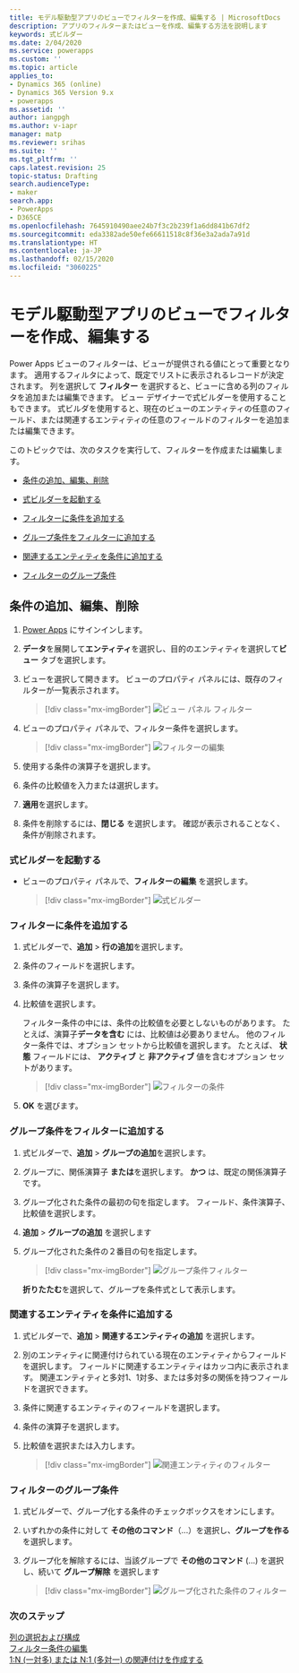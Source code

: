 ```yaml
---
title: モデル駆動型アプリのビューでフィルターを作成、編集する | MicrosoftDocs
description: アプリのフィルターまたはビューを作成、編集する方法を説明します
keywords: 式ビルダー
ms.date: 2/04/2020
ms.service: powerapps
ms.custom: ''
ms.topic: article
applies_to:
- Dynamics 365 (online)
- Dynamics 365 Version 9.x
- powerapps
ms.assetid: ''
author: iangpgh
ms.author: v-iapr
manager: matp
ms.reviewer: srihas
ms.suite: ''
ms.tgt_pltfrm: ''
caps.latest.revision: 25
topic-status: Drafting
search.audienceType:
- maker
search.app:
- PowerApps
- D365CE
ms.openlocfilehash: 7645910490aee24b7f3c2b239f1a6dd841b67df2
ms.sourcegitcommit: eda3382ade50efe66611518c8f36e3a2ada7a91d
ms.translationtype: HT
ms.contentlocale: ja-JP
ms.lasthandoff: 02/15/2020
ms.locfileid: "3060225"
---
```

# <a name="create-or-edit-filters-in-model-driven-app-views"></a>モデル駆動型アプリのビューでフィルターを作成、編集する

<a name="BKMK_CreateOrEditViewFilters"></a>   

Power Apps ビューのフィルターは、ビューが提供される値にとって重要となります。 適用するフィルタによって、既定でリストに表示されるレコードが決定されます。 列を選択して **フィルター** を選択すると、ビューに含める列のフィルタを追加または編集できます。 ビュー デザイナーで式ビルダーを使用することもできます。 式ビルダを使用すると、現在のビューのエンティティの任意のフィールド、または関連するエンティティの任意のフィールドのフィルターを追加または編集できます。 

このトピックでは、次のタスクを実行して、フィルターを作成または編集します。

-   [条件の追加、編集、削除](create-edit-view-filters.md#edit-or-remove-a-filter-condition)

-   [式ビルダーを起動する](create-edit-view-filters.md#open-the-expression-builder)

-   [フィルターに条件を追加する](create-edit-view-filters.md#add-conditions-to-a-filter)

-   [グループ条件をフィルターに追加する](create-edit-view-filters.md#add-a-group-condition-to-a-filter)

-   [関連するエンティティを条件に追加する](create-edit-view-filters.md#add-a-related-entity-to-a-condition)

-   [フィルターのグループ条件](create-edit-view-filters.md#group-conditions-of-a-filter)

## <a name="edit-or-remove-a-filter-condition"></a>条件の追加、編集、削除

1. [Power Apps](https://make.powerapps.com/?utm_source=padocs&utm_medium=linkinadoc&utm_campaign=referralsfromdoc) にサインインします。  

2. **データ**を展開して**エンティティ**を選択し、目的のエンティティを選択して**ビュー** タブを選択します。

3. ビューを選択して開きます。 ビューのプロパティ パネルには、既存のフィルターが一覧表示されます。

    > [!div class="mx-imgBorder"] 
    > ![ビュー パネル フィルター](media/views-panel-filters.png "ビュー パネル フィルター")

4. ビューのプロパティ パネルで、フィルター条件を選択します。

    > [!div class="mx-imgBorder"] 
    > ![フィルターの編集](media/edit-filter-viewpanel.png "フィルターの編集")

5. 使用する条件の演算子を選択します。

6. 条件の比較値を入力または選択します。

7. **適用**を選択します。

8. 条件を削除するには、**閉じる** を選択します。 確認が表示されることなく、条件が削除されます。

### <a name="open-the-expression-builder"></a>式ビルダーを起動する

- ビューのプロパティ パネルで、**フィルターの編集** を選択します。

    > [!div class="mx-imgBorder"] 
    > ![式ビルダー](media/edit-create-filters.png "式ビルダー")

### <a name="add-conditions-to-a-filter"></a>フィルターに条件を追加する

1. 式ビルダーで、**追加** > **行の追加**を選択します。

2. 条件のフィールドを選択します。

3. 条件の演算子を選択します。

4. 比較値を選択します。  

    フィルター条件の中には、条件の比較値を必要としないものがあります。 たとえば、演算子**データを含む** には、比較値は必要ありません。 他のフィルター条件では、オプション セットから比較値を選択します。 たとえば、 **状態** フィールドには、 **アクティブ** と **非アクティブ** 値を含むオプション セットがあります。

    > [!div class="mx-imgBorder"] 
    > ![フィルターの条件](media/add-condition-filter.png "フィルターの条件")

5. **OK** を選びます。

### <a name="add-a-group-condition-to-a-filter"></a>グループ条件をフィルターに追加する

1. 式ビルダーで、**追加** > **グループの追加**を選択します。

2. グループに、関係演算子 **または**を選択します。 **かつ** は、既定の関係演算子です。

3. グループ化された条件の最初の句を指定します。 フィールド、条件演算子、比較値を選択します。

4. **追加** > **グループの追加** を選択します

5. グループ化された条件の２番目の句を指定します。

    > [!div class="mx-imgBorder"] 
    > ![グループ条件フィルター](media/add-group-filter.png "グループ条件フィルター")

    **折りたたむ**を選択して、グループを条件式として表示します。

### <a name="add-a-related-entity-to-a-condition"></a>関連するエンティティを条件に追加する

1. 式ビルダーで、**追加** > **関連するエンティティの追加** を選択します。

2. 別のエンティティに関連付けられている現在のエンティティからフィールドを選択します。 フィールドに関連するエンティティはカッコ内に表示されます。 関連エンティティと多対1、1対多、または多対多の関係を持つフィールドを選択できます。

3. 条件に関連するエンティティのフィールドを選択します。

4. 条件の演算子を選択します。

5. 比較値を選択または入力します。

    > [!div class="mx-imgBorder"] 
    > ![関連エンティティのフィルター](media/add-relatedentity-filter.png "関連エンティティのフィルター")

### <a name="group-conditions-of-a-filter"></a>フィルターのグループ条件

1. 式ビルダーで、グループ化する条件のチェックボックスをオンにします。

2. いずれかの条件に対して **その他のコマンド**（...）を選択し、**グループを作る** を選択します。

3. グループ化を解除するには、当該グループで **その他のコマンド** (...) を選択し、続いて **グループ解除** を選択します

    > [!div class="mx-imgBorder"] 
    > ![グループ化された条件のフィルター](media/group-conditions-filter.png "グループ化された条件のフィルター")

### <a name="next-steps"></a>次のステップ
[列の選択および構成](choose-and-configure-columns.md)  
[フィルター条件の編集](edit-filter-criteria.md)  
[1:N (一対多) または N:1 (多対一) の関連付けを作成する](../common-data-service/create-edit-1n-relationships.md)
